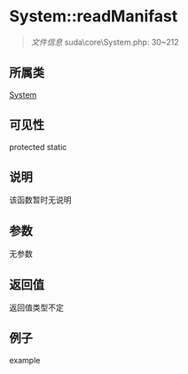 # System::readManifast

> *文件信息* suda\core\System.php: 30~212
## 所属类 

[System](../System.md)

## 可见性

  protected  static
## 说明

该函数暂时无说明

## 参数

无参数

## 返回值
返回值类型不定

## 例子

example